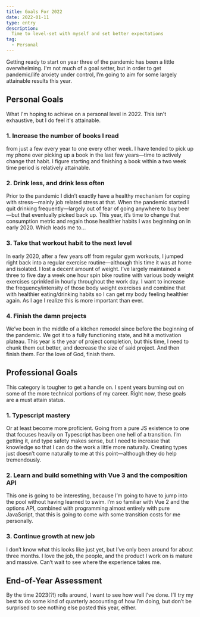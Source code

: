 ```yaml
---
title: Goals For 2022
date: 2022-01-11
type: entry
description:
  Time to level-set with myself and set better expectations
tag:
  - Personal
---
```


Getting ready to start on year three of the pandemic has been a little overwhelming. I'm not much of a goal setter, but in order to get pandemic/life anxiety under control, I’m going to aim for some largely attainable results this year.

## Personal Goals

What I'm hoping to achieve on a personal level in 2022. This isn't exhaustive, but I do feel it's attainable.

### 1. Increase the number of books I read

from just a few every year to one every other week. I have tended to pick up my phone over picking up a book in the last few years—time to actively change that habit. I figure starting and finishing a book within a two week time period is relatively attainable.

### 2. Drink less, and drink less often

Prior to the pandemic I didn’t exactly have a healthy mechanism for coping with stress—mainly job related stress at that. When the pandemic started I quit drinking frequently—largely out of fear of going anywhere to buy beer—but that eventually picked back up. This year, it’s time to change that consumption metric and regain those healthier habits I was beginning on in early 2020. Which leads me to...

### 3. Take that workout habit to the next level

In early 2020, after a few years off from regular gym workouts, I jumped right back into a regular exercise routine—although this time it was at home and isolated. I lost a decent amount of weight. I’ve largely maintained a three to five day a week one hour spin bike routine with various body weight exercises sprinkled in hourly throughout the work day. I want to increase the frequency/intensity of those body weight exercises and combine that with healthier eating/drinking habits so I can get my body feeling healthier again. As I age I realize this is more important than ever.

### 4. Finish the damn projects

We’ve been in the middle of a kitchen remodel since before the beginning of the pandemic. We got it to a fully functioning state, and hit a motivation plateau. This year is the year of project completion, but this time, I need to chunk them out better, and decrease the size of said project. And then finish them. For the love of God, finish them.

## Professional Goals

This category is tougher to get a handle on. I spent years burning out on some of the more technical portions of my career. Right now, these goals are a must attain status.

### 1. Typescript mastery

Or at least become more proficient. Going from a pure JS existence to one that focuses heavily on Typescript has been one hell of a transition. I’m getting it, and type safety makes sense, but I need to increase that knowledge so that I can do the work a little more naturally. Creating types just doesn’t come naturally to me at this point—although they do help tremendously.

### 2. Learn and build something with Vue 3 and the composition API

This one is going to be interesting, because I’m going to have to jump into the pool without having learned to swim. I’m so familiar with Vue 2 and the options API, combined with programming almost entirely with pure JavaScript, that this is going to come with some transition costs for me personally.

### 3. Continue growth at new job

I don’t know what this looks like just yet, but I’ve only been around for about three months. I love the job, the people, and the product I work on is mature and massive. Can’t wait to see where the experience takes me.

## End-of-Year Assessment

By the time 2023(?!) rolls around, I want to see how well I’ve done. I’ll try my best to do some kind of quarterly accounting of how I’m doing, but don’t be surprised to see nothing else posted this year, either.